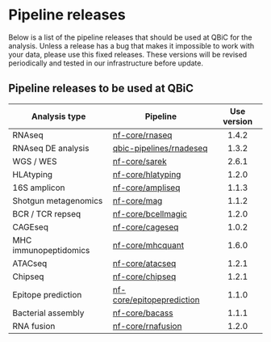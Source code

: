 # Pipeline releases

Below is a list of the pipeline releases that should be used at QBiC for the analysis.
Unless a release has a bug that makes it impossible to work with your data, please use this fixed releases.
These versions will be revised periodically and tested in our infrastructure before update.

## Pipeline releases to be used at QBiC

| Analysis type         | Pipeline                                                              | Use version |
|-----------------------|-----------------------------------------------------------------------|:-----------:|
| RNAseq                | [nf-core/rnaseq](nf-co.re/rnaseq/1.4.2)                               |    1.4.2    |
| RNAseq DE analysis    | [qbic-pipelines/rnadeseq](https://github.com/qbic-pipelines/rnadeseq) |    1.3.2    |
| WGS / WES             | [nf-core/sarek](nf-co.re/sarek/2.6.1)                                 |    2.6.1    |
| HLAtyping             | [nf-core/hlatyping](nf-co.re/hlatyping/1.2.0)                         |    1.2.0    |
| 16S amplicon          | [nf-core/ampliseq](nf-co.re/ampliseq/1.1.3)                           |    1.1.3    |
| Shotgun metagenomics  | [nf-core/mag](nf-co.re/mag/1.1.2)                                     |    1.1.2    |
| BCR / TCR repseq      | [nf-core/bcellmagic](nf-co.re/bcellmagic/1.2.0)                       |    1.2.0    |
| CAGEseq               | [nf-core/cageseq](nf-co.re/cageseq/1.0.2)                             |    1.0.2    |
| MHC immunopeptidomics | [nf-core/mhcquant](nf-co.re/mhcquant/1.6.0)                           |    1.6.0    |
| ATACseq               | [nf-core/atacseq](nf-co.re/atacseq/1.2.1)                             |    1.2.1    |
| Chipseq               | [nf-core/chipseq](nf-co.re/chipseq/1.2.1)                             |    1.2.1    |
| Epitope prediction    | [nf-core/epitopeprediction](nf-co.re/epitopeprediction/1.1.0)         |    1.1.0    |
| Bacterial assembly    | [nf-core/bacass](nf-co.re/bacass/1.1.1)                               |    1.1.1    |
| RNA fusion            | [nf-core/rnafusion](nf-co.re/rnafusion/1.2.0)                         |    1.2.0    |